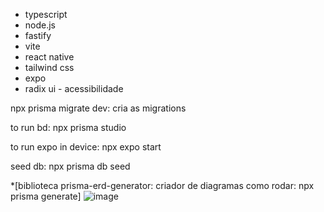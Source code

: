 * typescript
* node.js
* fastify
* vite
* react native
* tailwind css
* expo
* radix ui - acessibilidade

npx prisma migrate dev: cria as migrations

to run bd:
npx prisma studio

to run expo in device:
npx expo start


seed db: npx prisma db seed

*[biblioteca prisma-erd-generator: criador de diagramas 
como rodar: npx prisma generate]
![image](https://user-images.githubusercontent.com/55932953/213789147-0c55c58c-a1f2-4e61-a58f-b4fe3a7b2df1.png)
